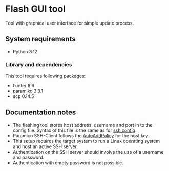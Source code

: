 # Flash GUI tool
Tool with graphical user interface for simple update process.

## System requirements
- Python 3.12

### Library and dependencies
This tool requires following packages: 
- tkinter 8.6
- paramiko 3.3.1
- scp 0.14.5

## Documentation notes
- The flashing tool stores host address, username and port in to the config file. Syntax of this file is the same as for [ssh config](https://www.ssh.com/academy/ssh/config).
- Paramico SSH-Client follows the [AutoAddPolicy](https://docs.paramiko.org/en/2.4/api/client.html#paramiko.client.AutoAddPolicy) for the host key.
- This setup requires the target system to run a Linux operating system and host an active SSH server. 
- Authentication on the SSH server should involve the use of a username and password.
- Authentication with empty password is not possible. 

